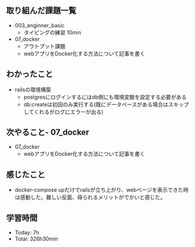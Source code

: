 ## 取り組んだ課題一覧
- 003_enginner_basic
  - タイピングの練習 10min
- 07_docker
  - アウトプット課題
  - webアプリをDocker化する方法について記事を書く
## わかったこと
- railsの環境構築
  - postgresにログインするにはdb側にも環境変数を設定する必要がある
  - db:createは初回のみ実行する(既にデータベースがある場合はスキップしてくれるがログにエラーが出る)
## 次やること- 07_docker
- 07_docker
  - webアプリをDocker化する方法について記事を書く
## 感じたこと
- docker-compose upだけでrailsが立ち上がり、webページを表示できた時は感動した。難しい反面、得られるメリットがでかいと感じた。
## 学習時間
- Today: 7h
- Total: 326h30min
